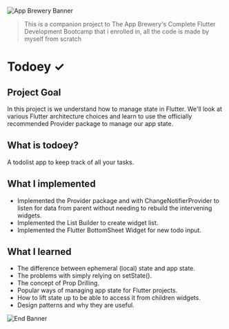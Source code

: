 ![App Brewery Banner](https://github.com/londonappbrewery/Images/blob/master/AppBreweryBanner.png)
>This is a companion project to The App Brewery's Complete Flutter Development Bootcamp that i enrolled in, all the code is made by myself from scratch

# Todoey ✓

## Project Goal

In this project is we understand how to manage state in Flutter. We'll look at various Flutter architecture choices and learn to use the officially recommended Provider package to manage our app state.

## What is todoey?

A todolist app to keep track of all your tasks.

## What I implemented

- Implemented the Provider package and with ChangeNotifierProvider to listen for data from parent without needing to rebuild the intervening widgets.
- Implemented the List Builder to create widget list.
- Implemented the Flutter BottomSheet Widget for new todo input.

## What I learned
- The difference between ephemeral (local) state and app state.
- The problems with simply relying on setState().
- The concept of Prop Drilling.
- Popular ways of managing app state for Flutter projects.
- How to lift state up to be able to access it from children widgets.
- Design patterns and why they are useful.

![End Banner](https://github.com/londonappbrewery/Images/blob/master/readme-end-banner.png)
